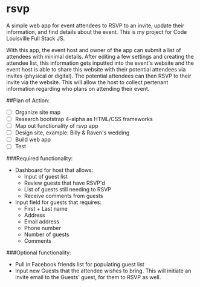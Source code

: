 # rsvp
A simple web app for event attendees to RSVP to an invite, update their information, and find details about the event. This is my project for Code Louisville Full Stack JS. 

With this app, the event host and owner of the app can submit a list of attendees with minimal details. After editing a few settings and creating the attendee list, this information gets inputted into the event's website and the event host is able to share this website with their potential attendees via invites (physical or digital). The potential attendees can then RSVP to their invite via the website. This will allow the host to collect pertenant information regarding who plans on attending their event.

##Plan of Action:
* [ ] Organize site map
* [ ] Research bootstrap 4-alpha as HTML/CSS frameworks
* [ ] Map out functionality of rsvp app
* [ ] Design site, example: Billy & Raven's wedding
* [ ] Build web app
* [ ] Test

###Required functionality:
* Dashboard for host that allows:
  * Input of guest list
  * Review guests that have RSVP'd
  * List of guests still needing to RSVP
  * Receive comments from guests
* Input field for guests that requires:
  * First + Last name
  * Address
  * Email address
  * Phone number
  * Number of guests
  * Comments

###Optional functionality:
* Pull in Facebook friends list for populating guest list
* Input new Guests that the attendee wishes to bring. This will initiate an invite email to the Guests' guest, for them to RSVP as well.
